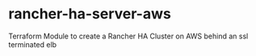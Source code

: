 # rancher-ha-server-aws
Terraform Module to create a Rancher HA Cluster on AWS behind an ssl terminated elb

